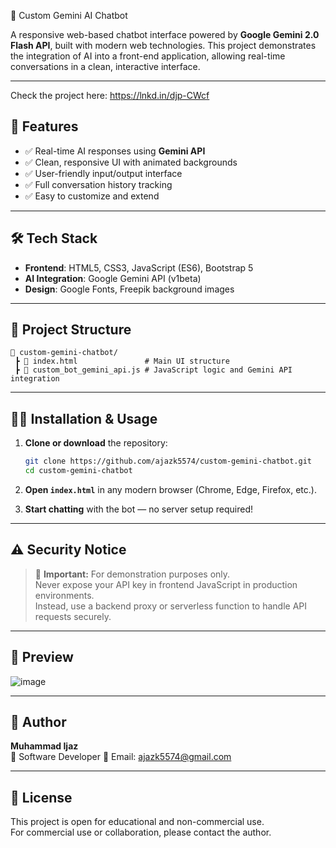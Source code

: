  🤖 Custom Gemini AI Chatbot 

A responsive web-based chatbot interface powered by **Google Gemini 2.0 Flash API**, built with modern web technologies. This project demonstrates the integration of AI into a front-end application, allowing real-time conversations in a clean, interactive interface.

---
Check the project here: https://lnkd.in/djp-CWcf
## 🚀 Features

- ✅ Real-time AI responses using **Gemini API**  
- ✅ Clean, responsive UI with animated backgrounds  
- ✅ User-friendly input/output interface  
- ✅ Full conversation history tracking  
- ✅ Easy to customize and extend  

---

## 🛠️ Tech Stack

- **Frontend**: HTML5, CSS3, JavaScript (ES6), Bootstrap 5  
- **AI Integration**: Google Gemini API (v1beta)  
- **Design**: Google Fonts, Freepik background images  

---

## 📂 Project Structure

```
📁 custom-gemini-chatbot/
 ┣ 📄 index.html               # Main UI structure
 ┣ 📄 custom_bot_gemini_api.js # JavaScript logic and Gemini API integration
```

---

## 🧑‍💻 Installation & Usage

1. **Clone or download** the repository:

   ```bash
   git clone https://github.com/ajazk5574/custom-gemini-chatbot.git
   cd custom-gemini-chatbot
   ```

2. **Open `index.html`** in any modern browser (Chrome, Edge, Firefox, etc.).

3. **Start chatting** with the bot — no server setup required!

---

## ⚠️ Security Notice

> 🔐 **Important:** For demonstration purposes only.  
> Never expose your API key in frontend JavaScript in production environments.  
> Instead, use a backend proxy or serverless function to handle API requests securely.

---

## 📸 Preview

![image](https://github.com/user-attachments/assets/4223c228-ddeb-4543-8800-3dc7b644d015)


---

## 🙋 Author

**Muhammad Ijaz**  
💼 Software Developer
📧 Email: [ajazk5574@gmail.com](mailto:ajazk5574@gmail.com)  

---

## 📄 License

This project is open for educational and non-commercial use.  
For commercial use or collaboration, please contact the author.
